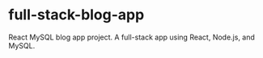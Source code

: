 # full-stack-blog-app
React MySQL blog app project. A full-stack app using React, Node.js, and MySQL.
